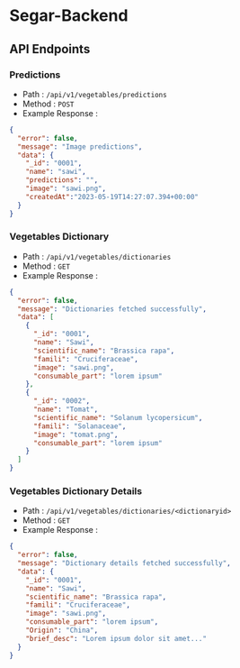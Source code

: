 # Segar-Backend

## API Endpoints

### Predictions

- Path : `/api/v1/vegetables/predictions`
- Method : `POST`
- Example Response :

```json
{
  "error": false,
  "message": "Image predictions",
  "data": {
    "_id": "0001",
    "name": "sawi",
    "predictions": "",
    "image": "sawi.png",
    "createdAt":"2023-05-19T14:27:07.394+00:00"
  }
}
```

<!-- ### Predictions History

- Path : `/api/v1/vegetables/history`
- Method : `GET`
- Example Response :

```json
{
  "error": false,
  "message": "Image uploaded",
  "data": [
    {
      "_id": "0001",
      "name": "Sawi",
      "predictions": "",
      "image": "sawi.png",
      "createdAt": "2023-05-19T14:27:07.394+00:00"
    },
    {
      "_id": "0002",
      "name": "Tomat",
      "predictions": "",
      "image": "tomat.png",
      "createdAt": "2023-05-19T14:27:07.394+00:00"
    }
  ]
}
``` -->

### Vegetables Dictionary

- Path : `/api/v1/vegetables/dictionaries`
- Method : `GET`
- Example Response :

```json
{
  "error": false,
  "message": "Dictionaries fetched successfully",
  "data": [
    {
      "_id": "0001",
      "name": "Sawi",
      "scientific_name": "Brassica rapa",
      "famili": "Cruciferaceae",
      "image": "sawi.png",
      "consumable_part": "lorem ipsum"
    },
    {
      "_id": "0002",
      "name": "Tomat",
      "scientific_name": "Solanum lycopersicum",
      "famili": "Solanaceae",
      "image": "tomat.png",
      "consumable_part": "lorem ipsum"
    }
  ]
}
```

### Vegetables Dictionary Details

- Path : `/api/v1/vegetables/dictionaries/<dictionaryid>`
- Method : `GET`
- Example Response :

```json
{
  "error": false,
  "message": "Dictionary details fetched successfully",
  "data": {
    "_id": "0001",
    "name": "Sawi",
    "scientific_name": "Brassica rapa",
    "famili": "Cruciferaceae",
    "image": "sawi.png",
    "consumable_part": "lorem ipsum",
    "Origin": "China",
    "brief_desc": "Lorem ipsum dolor sit amet..."
  }
}
```
